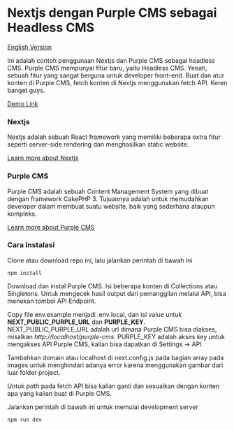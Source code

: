 # Nextjs dengan Purple CMS sebagai Headless CMS

[English Version](README.md)

Ini adalah contoh penggunaan Nextjs dan Purple CMS sebagai headless CMS. Purple CMS mempunyai fitur baru, yaitu Headless CMS. Yeeah, sebuah fitur yang sangat berguna untuk developer front-end. Buat dan atur konten di Purple CMS, fetch konten di Nextjs menggunakan fetch API. Keren banget guys.

[Demo Link](https://nextjs-purple-cms.vercel.app/)

### Nextjs

Nextjs adalah sebuah React framework yang memiliki beberapa extra fitur seperti server-side rendering dan menghasilkan static website.

[Learn more about Nextjs](https://nextjs.org/)

### Purple CMS

Purple CMS adalah sebuah Content Management System yang dibuat dengan framework CakePHP 3. Tujuannya adalah untuk memudahkan developer dalam membuat suatu website, baik yang sederhana ataupun kompleks.

[Learn more about Purple CMS](https://github.com/bayukurniawan30/purple-cms)

### Cara Instalasi

Clone atau download repo ini, lalu jalankan perintah di bawah ini

```
npm install
```

Download dan instal Purple CMS. Isi beberapa konten di Collections atau Singletons. Untuk mengecek hasil output dari pemanggilan melalui API, bisa menekan tombol API Endpoint.

Copy file env.example menjadi .env.local, dan isi value untuk **NEXT_PUBLIC_PURPLE_URL** dan **PURPLE_KEY**. NEXT_PUBLIC_PURPLE_URL adalah url dimana Purple CMS bisa diakses, misalkan *http://localhost/purple-cms*. PURPLE_KEY adalah akses key untuk mengakses API Purple CMS, kalian bisa dapatkan di Settings → API.

Tambahkan domain atau localhost di next.config.js pada bagian array pada images untuk menghindari adanya error karena menggunakan gambar dari luar folder project. 

Untuk *path* pada fetch API bisa kalian ganti dan sesuaikan dengan konten apa yang kalian buat di Purple CMS.

Jalankan perintah di bawah ini untuk memulai development server
```
npm run dev
```